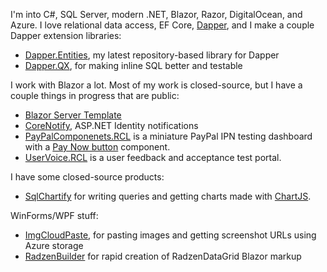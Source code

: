I'm into C#, SQL Server, modern .NET, Blazor, Razor, DigitalOcean, and Azure. I love relational data access, EF Core, [Dapper](https://github.com/StackExchange/Dapper), and I make a couple Dapper extension libraries:
- [Dapper.Entities](https://github.com/adamfoneil/Dapper.Entities), my latest repository-based library for Dapper
- [Dapper.QX](https://github.com/adamfoneil/Dapper.QX), for making inline SQL better and testable

I work with Blazor a lot. Most of my work is closed-source, but I have a couple things in progress that are public:
- [Blazor Server Template](https://github.com/adamfoneil/BlazorServerTemplate)
- [CoreNotify](https://github.com/adamfoneil/CoreNotify), ASP.NET Identity notifications
- [PayPalComponenets.RCL](https://github.com/adamfoneil/PayPalComponents.RCL) is a miniature PayPal IPN testing dashboard with a [Pay Now button](https://github.com/adamfoneil/PayPalComponents.RCL/blob/master/PayPalComponents.RCL/Components/PayNowButton.razor) component.
- [UserVoice.RCL](https://github.com/adamfoneil/UserVoice.RCL) is a user feedback and acceptance test portal.

I have some closed-source products:
- [SqlChartify](https://sqlchartify.azurewebsites.net/) for writing queries and getting charts made with [ChartJS](https://www.chartjs.org/).

WinForms/WPF stuff:
- [ImgCloudPaste](https://github.com/adamfoneil/ImgCloudPaste), for pasting images and getting screenshot URLs using Azure storage
- [RadzenBuilder](https://github.com/adamfoneil/RadzenBuilder) for rapid creation of RadzenDataGrid Blazor markup
